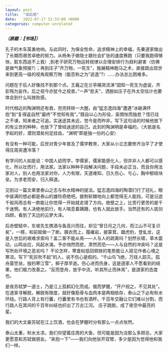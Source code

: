 ```yaml
---
layout: post
title:  "读后感"
date:   2022-07-17 22:33:00 +0800
categories: computer-unrelated
---
```


***（原题：【书场】）***

孔子的木车英勇地响。与此同时，为保全性命，追求精神上的幸福，先秦道家做出了长期而艰苦卓绝的努力。从杨朱子做隐士跟社会扩张的速度赛跑（只要我跑得够快，脏东西追不上我）;到老子研究万物运转规律以合理安排行为趋利避害（仿佛是做气象预报?）；再到庄子”齐万物，一死生”，施展精神跑马之术，直接跳出现世来到更高一级的视角观察万物（能否称之为”逃逸”?）……办法总比困难多。

问题在于后人好像找不到那个点。王羲之在兰亭痛哭流涕“固知一死生为虚诞，齐彭殇为妄作。后之视今亦犹今之视昔。”一声“悲夫”，洒脱如庄子在外太空估计也要体会到什么叫挫败感。

时代相近的陶渊明还有救，兜兜转转一大圈，由“猛志逸四海”遭遇“冰碳满怀抱”到“复得返自然”最终”不觉知有我”。”既自以心为形役，奚惆怅而独悲？悟已往之不谏，知来者之可追。实迷途其未远，觉今是而昨非。写下这句话的时候他放下的有尘世的种种，也放下了曾经迷途的自己。此刻的陶渊明是幸福的。（大抵是名字起的好，潜则潜矣何足挂齿，“渊明”即是独一份的心安）

有没有一种可能，后世对青少年普及了儒学教育，大家从小立志要修齐治平了才使得庄周突遭冷落？

有学问的人如是说：中国人幼而学，学儒家，儒家能感化人，但并非人人都可以感化，所以壮而行，用法家。法家以种种手段解决问题，手段未必正当，而且你用法家对人，别人也用法家对你，人力有限，天道难知，日久伤心、亏心，胸中郁结块垒。为求老而安，归入释道。

见到过一篇文章里泰山之志与秋水精神的提法。猛志逸四海的陶潜们行了冠礼，眼中装满的想必都是泰山的雄险奇绝吧。披荆斩棘地向上都觉得无人能挡，可是沿途千般风雨总有一款能让你觉得一开始就走错了方向。绝壁之上，比苦行更苦的是千千迷惘。有人决绝地前行，有人喘息着蹒跚，也有人就此放手。当然还有的人拔剑四顾，看到了天边的云梦大泽。

后赤壁赋中，东坡先生携酒与鱼高兴而往，却见“曾日月之几何，而江山不可复识矣”，一楞，和前赋做一了断。摄衣而上，履巉岩，披蒙茸，踞虎豹，登虬龙，这是入世后的艰难求索吗？盖二客不能从焉——人与人的疏离吗？划然长啸，草木震动，山鸣谷应，风起水涌。予亦悄然而悲，肃然而恐——人与自然的冲突吗？这是写所处环境之恶劣吗？
不论怎样，寒食帖低回顿挫的笔势能让人窥见作者心境之寒凉。写下”死灰吹不起”的人，说不伤心是假的。“千山鸟飞绝，万径人踪灭。孤舟蓑笠翁，独钓寒江雪”，柳子厚早逝。伤心进而伤身，这是道家人不愿看到的结果，他们极力改善之。“反而登舟，放乎中流，听其所止而休焉”，是道家的态度也。

是夜苏轼梦一道士，乃是江上孤鹤幻化而成。俄而梦醒，“开户视之，不见其处”。在道家寻解脱，解脱有限度，就好像筋骨与血肉本是两相依存，泰山之下必有秋水环绕。行路人背上有行囊，行囊里有书也有酒杯。千百年交融让它们难以分割，而行路人在其间的千百年纠结也织出了万古江河。
庄子跳脱，成了夜空中最亮的星。

我们的大文豪苏轼在江上饮酒，也会在梦醒时分有那么一点点怅然。

泰山太重，秋水太凉。我们仰望着庄周的大鱼，但可能是因为没那么多顾忌，大家更愿意和苏轼做朋友。“来抱一下”——我们向他张开双臂，多少是因为觉得他和我们一样。